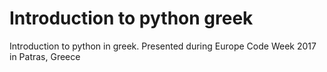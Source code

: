 # Introduction to python greek
Introduction to python in greek. Presented during Europe Code Week 2017 in Patras, Greece
